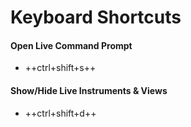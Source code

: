 # Keyboard Shortcuts

#### Open Live Command Prompt

- ++ctrl+shift+s++

#### Show/Hide Live Instruments & Views

- ++ctrl+shift+d++